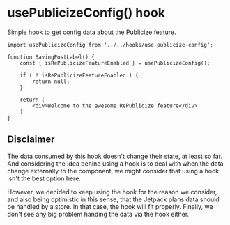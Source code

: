 # usePublicizeConfig() hook
Simple hook to get config data about the Publicize feature.

```es6
import usePublicizeConfig from '../../hooks/use-publicize-config';

function SavingPostLabel() {
	const { isRePublicizeFeatureEnabled } = usePublicizeConfig();

	if ( ! isRePublicizeFeatureEnabled ) {
		return null;
	}

	return (
		<div>Welcome to the awesome RePublicize feature</div>
	)
}
```

## Disclaimer

The data consumed by this hook doesn't change their state, at least so far. And considering the idea behind using a hook is to deal with when the data change externally to the component, we might consider that using a hook isn't the best option here.

However, we decided to keep using the hook for the reason we consider, and also being optimistic in this sense, that the Jetpack plans data should be handled by a store. In that case, the hook will fit properly.
Finally, we don't see any big problem handing the data via the hook either. 
